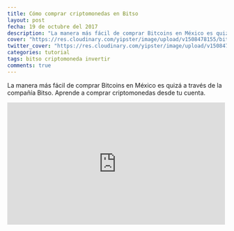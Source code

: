 ```yaml
---
title: Cómo comprar criptomonedas en Bitso
layout: post
fecha: 19 de octubre del 2017
description: "La manera más fácil de comprar Bitcoins en México es quizá a través de la compañía Bitso. Aprende a comprar criptomonedas desde tu cuenta."
cover: "https://res.cloudinary.com/yipster/image/upload/v1508478155/bitso-tut-2_sx6lk3.jpg"
twitter_cover: "https://res.cloudinary.com/yipster/image/upload/v1508478155/bitso-tut-2_sx6lk3.jpg"
categories: tutorial
tags: bitso criptomoneda invertir
comments: true
---
```


La manera más fácil de comprar Bitcoins en México es quizá a través de la compañía Bitso. Aprende a comprar criptomonedas desde tu cuenta.

<iframe width="500" height="281" src="https://www.youtube.com/embed/XeRbUiWbdrE" frameborder="0" allowfullscreen></iframe>